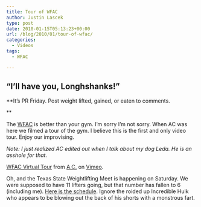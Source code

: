```yaml
---
title: Tour of WFAC
author: Justin Lascek
type: post
date: 2010-01-15T05:13:23+00:00
url: /blog/2010/01/tour-of-wfac/
categories:
  - Videos
tags:
  - WFAC

---
```

## &#8220;I&rsquo;ll have you, Longhshanks!&#8221;

**It&rsquo;s PR Friday. Post weight lifted, gained, or eaten to comments.
  
** 
  
The [WFAC][1] is better than your gym. I&rsquo;m sorry I&rsquo;m not sorry. When AC was here we filmed a tour of the gym. I believe this is the first and only video tour. Enjoy our improvising.
  
_Note: I just realized AC edited out when I talk about my dog Leda. He is an asshole for that._
  


[WFAC Virtual Tour][2] from [A.C.][3] on [Vimeo][4].

Oh, and the Texas State Weightlifting Meet is happening on Saturday. We were supposed to have 11 lifters going, but that number has fallen to 6 (including me). [Here is the schedule][5]. Ignore the roided up Incredible Hulk who appears to be blowing out the back of his shorts with a monstrous fart.

 [1]: http://www.wfac-gym.com/
 [2]: http://vimeo.com/8743132
 [3]: http://vimeo.com/user802431
 [4]: http://vimeo.com
 [5]: http://www.lt266.com/TEXAS-WEIGHTLIFTING.html
